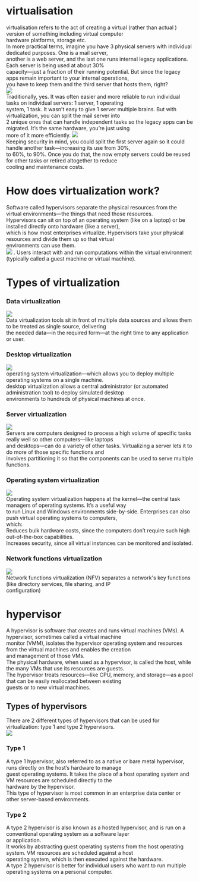 # virtualisation
virtualisation refers to the act of creating a virtual (rather than actual ) version of something  including virtual computer   
hardware platforms, storage etc.  
In more practical terms, imagine you have 3 physical servers with individual dedicated purposes. One is a mail server,   
another is a web server, and the last one runs internal legacy applications. Each server is being used at about 30%   
capacity—just a fraction of their running potential. But since the legacy apps remain important to your internal operations,  
you have to keep them and the third server that hosts them, right?     
![](https://www.redhat.com/cms/managed-files/server-usage-500x131.png)      
Traditionally, yes. It was often easier and more reliable to run individual tasks on individual servers: 1 server, 1 operating  
system, 1 task. It wasn’t easy to give 1 server multiple brains. But with virtualization, you can split the mail server into  
2 unique ones that can handle independent tasks so the legacy apps can be migrated. It’s the same hardware, you’re just using  
more of it more efficiently.
![](https://www.redhat.com/cms/managed-files/server-usage-for-virtualization-500x131.png)  
Keeping security in mind, you could split the first server again so it could handle another task—increasing its use from 30%,    
to 60%, to 90%. Once you do that, the now empty servers could be reused for other tasks or retired altogether to reduce   
cooling and maintenance costs.      
# How does virtualization work?
Software called hypervisors separate the physical resources from the virtual environments—the things that need those resources.  
Hypervisors can sit on top of an operating system (like on a laptop) or be installed directly onto hardware (like a server),  
which is how most enterprises virtualize. Hypervisors take your physical resources and divide them up so that virtual   
environments can use them.    
![](https://www.redhat.com/cms/managed-files/how-virtualization-works-400x217.png)
. Users interact with and run computations within the virtual environment (typically called a guest machine or virtual machine).  
# Types of virtualization  
### Data virtualization  
![](https://www.redhat.com/cms/managed-files/data%20virtualization.png)   
Data virtualization tools sit in front of multiple data sources and allows them to be treated as single source, delivering  
the needed data—in the required form—at the right time to any application or user.  
 
 ### Desktop virtualization  
 ![](https://www.redhat.com/cms/managed-files/desktop%20virtualization_0.png)  
operating system virtualization—which allows you to deploy multiple operating systems on a single machine.  
desktop virtualization allows a central administrator (or automated administration tool) to deploy simulated desktop   
environments to hundreds of physical machines at once.  
  
  ### Server virtualization   
  ![](https://www.redhat.com/cms/managed-files/server-virtualization-layout-530x287_0.png)    
  Servers are computers designed to process a high volume of specific tasks really well so other computers—like laptops   
  and desktops—can do a variety of other tasks. Virtualizing a server lets it to do more of those specific functions and   
  involves partitioning it so that the components can be used to serve multiple functions.  
  
  ### Operating system virtualization    
  ![](https://www.redhat.com/cms/managed-files/operating-system-virtualization-400x321.png)      
  Operating system virtualization happens at the kernel—the central task managers of operating systems. It’s a useful way  
  to run Linux and Windows environments side-by-side. Enterprises can also push virtual operating systems to computers,  
  which:  
Reduces bulk hardware costs, since the computers don’t require such high out-of-the-box capabilities.  
Increases security, since all virtual instances can be monitored and isolated.  
 
  ### Network functions virtualization     
  ![](https://www.redhat.com/cms/managed-files/network-function-virtualization-400x337_0.png)       
  Network functions virtualization (NFV) separates a network's key functions (like directory services, file sharing, and IP   
  configuration)    
  # hypervisor   
  A hypervisor is software that creates and runs virtual machines (VMs). A hypervisor, sometimes called a virtual machine   
  monitor (VMM), isolates the hypervisor operating system and resources from the virtual machines and enables the creation  
  and management of those VMs.   
  The physical hardware, when used as a hypervisor, is called the host, while the many VMs that use its resources are guests.  
  The hypervisor treats resources—like CPU, memory, and storage—as a pool that can be easily reallocated between existing   
  guests or to new virtual machines.      
 ##  Types of hypervisors  
There are 2 different types of hypervisors that can be used for virtualization: type 1 and type 2 hypervisors.  
![](https://static.makeuseof.com/wp-content/uploads/2019/09/type-1-and-type-2-hypervisor-explanation.png)  
### Type 1  
A type 1 hypervisor, also referred to as a native or bare metal hypervisor, runs directly on the host’s hardware to manage   
guest operating systems. It takes the place of a host operating system and VM resources are scheduled directly to the   
hardware by the hypervisor.     
This type of hypervisor is most common in an enterprise data center or other server-based environments.      
### Type 2  
A type 2 hypervisor is also known as a hosted hypervisor, and is run on a conventional operating system as a software layer  
or application.  
It works by abstracting guest operating systems from the host operating system. VM resources are scheduled against a host   
operating system, which is then executed against the hardware.    
A type 2 hypervisor is better for individual users who want to run multiple operating systems on a personal computer.   
